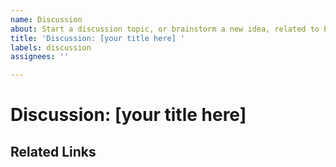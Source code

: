 ```yaml
---
name: Discussion
about: Start a discussion topic, or brainstorm a new idea, related to Project Reunion
title: 'Discussion: [your title here] '
labels: discussion
assignees: ''

---
```


<!-- This is a template for discussion issues.
Discussion issues can be about any topics or ideas related to Project Reunion.  
For example, you might start a Discussion issue to see if others are interested in a cool new idea
 you've been thinking about that isn't quite ready to be filed as a more formal Feature Proposal.

Discussion issues can also just be used to chat about non-feature-related topics, such as whether
Project  Reunion meets (or doesn't meet) your needs.
-->

# Discussion: [your title here] 
<!-- Add a title for your Discussion issue. Please be short and descriptive, and write body
text in this section. -->

## Related Links
<!-- Please list any related links or references to this discussion issue -->
